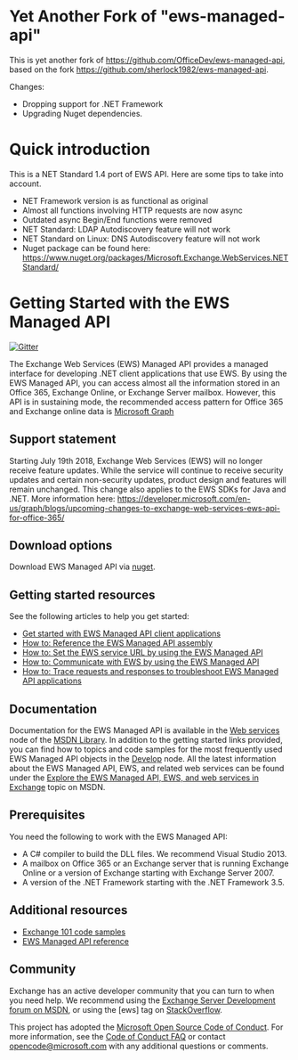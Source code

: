 # Yet Another Fork of "ews-managed-api"

This is yet another fork of https://github.com/OfficeDev/ews-managed-api, based on the fork https://github.com/sherlock1982/ews-managed-api.

Changes:

* Dropping support for .NET Framework
* Upgrading Nuget dependencies.

# Quick introduction

This is a NET Standard 1.4 port of EWS API. Here are some tips to take into account.

- NET Framework version is as functional as original
- Almost all functions involving HTTP requests are now async
- Outdated async Begin/End functions were removed
- NET Standard: LDAP Autodiscovery feature will not work
- NET Standard on Linux: DNS Autodiscovery feature will not work
- Nuget package can be found here: https://www.nuget.org/packages/Microsoft.Exchange.WebServices.NETStandard/

# Getting Started with the EWS Managed API
[![Gitter](https://badges.gitter.im/JoinChat.svg)](https://gitter.im/OfficeDev/ews-managed-api?utm_source=badge&utm_medium=badge&utm_campaign=pr-badge&utm_content=badge)

The Exchange Web Services (EWS) Managed API provides a managed interface for developing .NET client applications that use EWS.
By using the EWS Managed API, you can access almost all the information stored in an Office 365, Exchange Online, or Exchange Server mailbox. However, this API is in sustaining mode, the recommended access pattern for Office 365 and Exchange online data is [Microsoft Graph](https://graph.microsoft.com)

## Support statement

Starting July 19th 2018, Exchange Web Services (EWS) will no longer receive feature updates. While the service will continue to receive security updates and certain non-security updates, product design and features will remain unchanged. This change also applies to the EWS SDKs for Java and .NET. More information here: https://developer.microsoft.com/en-us/graph/blogs/upcoming-changes-to-exchange-web-services-ews-api-for-office-365/

## Download options

Download EWS Managed API via [nuget](http://www.nuget.org/packages/Microsoft.Exchange.WebServices/).

## Getting started resources

See the following articles to help you get started:
- [Get started with EWS Managed API client applications](http://msdn.microsoft.com/en-us/library/office/dn567668(v=exchg.150).aspx)
- [How to: Reference the EWS Managed API assembly](http://msdn.microsoft.com/en-us/library/office/dn528373(v=exchg.150).aspx)
- [How to: Set the EWS service URL by using the EWS Managed API](http://msdn.microsoft.com/en-us/library/office/dn509511(v=exchg.150).aspx)
- [How to: Communicate with EWS by using the EWS Managed API](http://msdn.microsoft.com/en-us/library/office/dn467891(v=exchg.150).aspx)
- [How to: Trace requests and responses to troubleshoot EWS Managed API applications](http://msdn.microsoft.com/en-us/library/office/dn495632(v=exchg.150).aspx)

## Documentation

Documentation for the EWS Managed API is available in the [Web services](http://msdn.microsoft.com/en-us/library/office/dd877012(v=exchg.150).aspx) node of the [MSDN Library](http://msdn.microsoft.com/en-us/library/ms123401.aspx).
In addition to the getting started links provided, you can find how to topics and code samples for the most frequently used EWS Managed API objects in the [Develop](http://msdn.microsoft.com/en-us/library/office/jj900166(v=exchg.150).aspx) node. All the latest information about the EWS Managed API, EWS, and related web services can be found under the [Explore the EWS Managed API, EWS, and web services in Exchange](http://msdn.microsoft.com/en-us/library/office/jj536567(v=exchg.150).aspx) topic on MSDN.

## Prerequisites

You need the following to work with the EWS Managed API:
- A C# compiler to build the DLL files. We recommend Visual Studio 2013.
- A mailbox on Office 365 or an Exchange server that is running Exchange Online or a version of Exchange starting with Exchange Server 2007.
- A version of the .NET Framework starting with the .NET Framework 3.5.

## Additional resources

- [Exchange 101 code samples](http://code.msdn.microsoft.com/Exchange-2013-101-Code-3c38582c)
- [EWS Managed API reference](http://msdn.microsoft.com/en-us/library/jj220535(v=exchg.80).aspx)

## Community

Exchange has an active developer community that you can turn to when you need help. We recommend using the [Exchange Server Development forum on MSDN](http://social.msdn.microsoft.com/Forums/en-US/home?category=exchangeserver&filter=alltypes&sort=lastpostdesc), or using the [ews] tag on [StackOverflow](http://stackoverflow.com/questions/tagged/ews).


This project has adopted the [Microsoft Open Source Code of Conduct](https://opensource.microsoft.com/codeofconduct/). For more information, see the [Code of Conduct FAQ](https://opensource.microsoft.com/codeofconduct/faq/) or contact [opencode@microsoft.com](mailto:opencode@microsoft.com) with any additional questions or comments.
